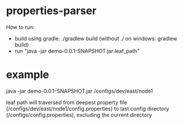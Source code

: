 # properties-parser
How to run:
- build using gradle: ./gradlew build (without ./ on windows: gradlew build)
- run "java -jar demo-0.0.1-SNAPSHOT.jar leaf_path"

# example
java -jar demo-0.0.1-SNAPSHOT.jar /configs/dev/east/node1

leaf path will traversed from deepest property file (/configs/dev/east/node1/config.properties)
to last config directory (/configs/config.properties), excluding the current directory
